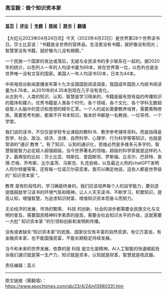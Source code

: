 ### 高宝毅：做个知识资本家

---

#### [首页](../../../..?n13980331) &nbsp;|&nbsp; [评论](../../../../../epoch-comment?n13980331) &nbsp;|&nbsp; [专题](../../../../../epoch-special?n13980331) &nbsp;|&nbsp; [禁闻](../../../../../epoch-news?n13980331) &nbsp;|&nbsp; [禁书](../../../../../books?n13980331) &nbsp;|&nbsp; [翻墙](https://github.com/gfw-breaker/nogfw/blob/master/README.md?n13980331)


<div class="post_content" id="artbody" itemprop="articleBody">
 <!-- article content begin -->
 <p>
  【大纪元2023年04月24日讯】今天（2023年4月23日）是世界第28个世界读书日。莎士比亚说：“书籍是全世界的营养品，生活里没有书籍，就好像没有阳光；智慧里没有书籍，就好像鸟儿没有翅膀。”
 </p>
 <p>
  一个民族一个国家的发达或落后，无疑与全民读书的多少联系在一起的。据2020年的统计，以色列人一年的人均读书量为68本，排在世界第一位，以色列也是全世界唯一没有文盲的国家。美国人一年人均读书50本，日本为44本。
 </p>
 <p>
  中央电视台新闻直播发布第十九次全国国民阅读调查，我国成年国民人均纸书阅读量为4.76本。从2010年的4.35本到现在几乎没有变化。
  <br/>
  从古到今，人类的知识、认知、智慧是学习得来的，书籍是最有效有益的传播知识的载体和媒介。优秀书籍是人类各个时代、各个领域、各个文化、各个学科无数超级智人头脑中的意识和思想的精华汇萃。一个人的成长需要教养培育，需要熏陶修炼，需要思考判断，都离不开书本知识。每本好书都是一名教授、一位导师、一个学堂。
 </p>
 <p>
  我们说的读书，不仅仅是学校专业课程的教科书、教学参考辅导资料。而是指得是哲学、社会、政治、经济、法律、自然科学、心理学、行为科学等等知识，也就是常讲的“通识
  <ok href="https://www.epochtimes.com/gb/tag/%E6%95%99%E8%82%B2.html">
   教育
  </ok>
  ”。有了知识、认知的通识化，思维必然是多维多元多宇的，智慧智能智力必定超人超强超级。当今世界著名的领袖，超级的科学家就是这样的人才。最典型的比如：莎士比亚、特斯拉、爱因斯坦、罗斯福、丘吉尔、巴菲特、查理.芒格、乔布斯、比尔盖茨、马斯克、扎克伯格，以及最近火热的chatGPT发明人阿尔特曼等等，还有每一位诺贝尔获奖者。我可以确定地说，这些人都是世界级的“
  <ok href="https://www.epochtimes.com/gb/tag/%E7%9F%A5%E8%AF%86%E8%B5%84%E6%9C%AC%E5%AE%B6.html">
   知识资本家
  </ok>
  ”。
 </p>
 <p>
  <ok href="https://www.epochtimes.com/gb/tag/%E6%95%99%E8%82%B2.html">
   教育
  </ok>
  是有阶段性的，学习确是终身的。我们应该培养每个人的自学能力，要创造提倡鼓励学习读书的环境气氛和精神。让人人天天读书、不断学习，积累知识，提高认知，增强智慧，为追求知识财富，增值知识资本而奋斗而努力。
 </p>
 <p>
  无论经济的发展、市场的繁荣、
  <ok href="https://www.epochtimes.com/gb/tag/%E7%A7%91%E6%8A%80.html">
   科技
  </ok>
  的创新、社会的进步都需要全民族文化与文明的普及，需要国民精神科学素质的提高，需要全社会知识水平的升级，这就需要一大批“
  <ok href="https://www.epochtimes.com/gb/tag/%E7%9F%A5%E8%AF%86%E8%B5%84%E6%9C%AC%E5%AE%B6.html">
   知识资本家
  </ok>
  ”的引领和创新和发明和传播。
 </p>
 <p>
  没有或者缺失“知识资本家”的民族、国家仅仅有丰富的自然资源，有亿万富翁，有金融资本家，也不能国强民富，不能长期稳定持续发展。
 </p>
 <p>
  当今和未来的世界发展，依靠的是
  <ok href="https://www.epochtimes.com/gb/tag/%E7%A7%91%E6%8A%80.html">
   科技
  </ok>
  是文化是精神。AI人工智能的快速崛起告诉我们通识就是第一生产力，知识就是资本，认知就是财富，智慧就是核武器。
 </p>
 <p>
  责任编辑：高义
 </p>
 <!-- article content end -->
 <div id="below_article_ad">
 </div>
</div>


---

原文链接（需翻墙）：https://www.epochtimes.com/gb/23/4/24/n13980331.htm